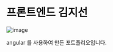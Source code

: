 # 프론트엔드 김지선 
![image](https://github.com/user-attachments/assets/04cd29d3-0d4c-48c8-b199-88f40472b42a)

angular 를 사용하여 만든 포트폴리오입니다. 


